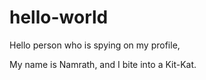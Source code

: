 # hello-world

Hello person who is spying on my profile,

My name is Namrath, and I bite into a Kit-Kat.

